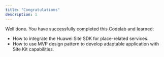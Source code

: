 ```yaml
---
title: "Congratulations"
description: 1
---
```


<p>Well done. You have successfully completed this Codelab and learned:</p>
<ul>
<li>How to integrate the Huawei Site SDK for place-related services.</li>
<li>How to use MVP design pattern to develop adaptable application with Site Kit capabilities.</li>
</ul>
